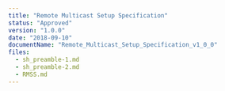 ```yaml
---
title: "Remote Multicast Setup Specification"
status: "Approved"
version: "1.0.0"
date: "2018-09-10"
documentName: "Remote_Multicast_Setup_Specification_v1_0_0"
files:
  - sh_preamble-1.md
  - sh_preamble-2.md
  - RMSS.md
---
```

